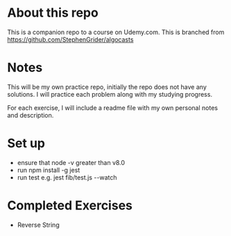 # About this repo
This is a companion repo to a course on Udemy.com. This is branched from https://github.com/StephenGrider/algocasts


# Notes

This will be my own practice repo, initially the repo does not have any solutions. I will practice each problem along with my studying progress.

For each exercise, I will include a readme file with my own personal notes and description.

# Set up

- ensure that node -v greater than v8.0
- run npm install -g jest
- run test e.g. jest fib/test.js --watch

# Completed Exercises

- Reverse String
